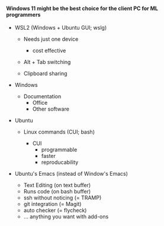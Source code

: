 #### Windows 11 might be the best choice for the client PC for ML programmers


- WSL2 (Windows + Ubuntu GUI; wslg)

  - Needs just one device

    - cost effective

  - Alt + Tab switching

  - Clipboard sharing

    

- Windows

  - Documentation
    - Office
    - Other software

  

- Ubuntu

  - Linux commands (CUI; bash)

    - CUI
      - programmable
      - faster
      - reproducability

    

- Ubuntu's Emacs (instead of Window's Emacs)

  - Text Editing (on text buffer)
  - Runs code (on bash buffer)
  - ssh without noticing (= TRAMP)
  - git integration (= Magit)
  - auto checker (= flycheck)
  - ... anything you want with add-ons


